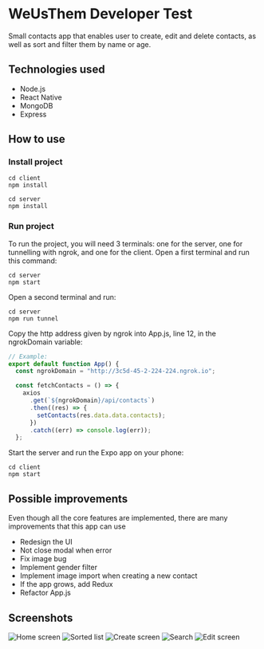 # WeUsThem Developer Test

Small contacts app that enables user to create, edit and delete contacts, as well as sort and filter them by name or age.

## Technologies used

- Node.js
- React Native
- MongoDB
- Express

## How to use

### Install project

```
cd client
npm install

cd server
npm install
```

### Run project

To run the project, you will need 3 terminals: one for the server, one for tunnelling with ngrok, and one for the client. Open a first terminal and run this command:

```
cd server
npm start
```

Open a second terminal and run:

```
cd server
npm run tunnel
```

Copy the http address given by ngrok into App.js, line 12, in the ngrokDomain variable:

```js
// Example:
export default function App() {
  const ngrokDomain = "http://3c5d-45-2-224-224.ngrok.io";

  const fetchContacts = () => {
    axios
      .get(`${ngrokDomain}/api/contacts`)
      .then((res) => {
        setContacts(res.data.data.contacts);
      })
      .catch((err) => console.log(err));
  };
```

Start the server and run the Expo app on your phone:

```
cd client
npm start
```

## Possible improvements

Even though all the core features are implemented, there are many improvements that this app can use

- Redesign the UI
- Not close modal when error
- Fix image bug
- Implement gender filter
- Implement image import when creating a new contact
- If the app grows, add Redux
- Refactor App.js

## Screenshots

![Home screen](https://github.com/mariam-hm/weusthem-test-dev/blob/main/screenshots/Screen01.jpg "Home screen")
![Sorted list](https://github.com/mariam-hm/weusthem-test-dev/blob/main/screenshots/Screen02.jpg "Sorted list")
![Create screen](https://github.com/mariam-hm/weusthem-test-dev/blob/main/screenshots/Screen03.jpg "Create screen")
![Search](https://github.com/mariam-hm/weusthem-test-dev/blob/main/screenshots/screen04.jpg "Search")
![Edit screen](https://github.com/mariam-hm/weusthem-test-dev/blob/main/screenshots/screen05.jpg "Edit screen")
